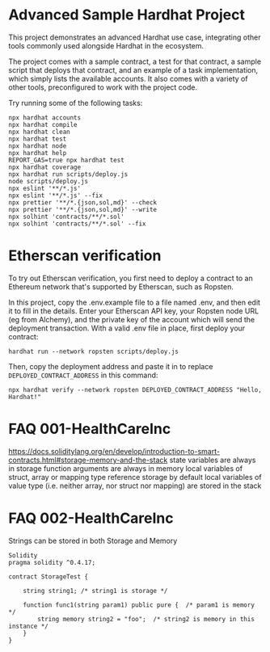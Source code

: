 # Advanced Sample Hardhat Project

This project demonstrates an advanced Hardhat use case, integrating other tools commonly used alongside Hardhat in the ecosystem.

The project comes with a sample contract, a test for that contract, a sample script that deploys that contract, and an example of a task implementation, which simply lists the available accounts. It also comes with a variety of other tools, preconfigured to work with the project code.

Try running some of the following tasks:

```shell
npx hardhat accounts
npx hardhat compile
npx hardhat clean
npx hardhat test
npx hardhat node
npx hardhat help
REPORT_GAS=true npx hardhat test
npx hardhat coverage
npx hardhat run scripts/deploy.js
node scripts/deploy.js
npx eslint '**/*.js'
npx eslint '**/*.js' --fix
npx prettier '**/*.{json,sol,md}' --check
npx prettier '**/*.{json,sol,md}' --write
npx solhint 'contracts/**/*.sol'
npx solhint 'contracts/**/*.sol' --fix
```

# Etherscan verification

To try out Etherscan verification, you first need to deploy a contract to an Ethereum network that's supported by Etherscan, such as Ropsten.

In this project, copy the .env.example file to a file named .env, and then edit it to fill in the details. Enter your Etherscan API key, your Ropsten node URL (eg from Alchemy), and the private key of the account which will send the deployment transaction. With a valid .env file in place, first deploy your contract:

```shell
hardhat run --network ropsten scripts/deploy.js
```

Then, copy the deployment address and paste it in to replace `DEPLOYED_CONTRACT_ADDRESS` in this command:

```shell
npx hardhat verify --network ropsten DEPLOYED_CONTRACT_ADDRESS "Hello, Hardhat!"
```

# FAQ 001-HealthCareInc
https://docs.soliditylang.org/en/develop/introduction-to-smart-contracts.html#storage-memory-and-the-stack
state variables are always in storage
function arguments are always in memory
local variables of struct, array or mapping type reference storage by default
local variables of value type (i.e. neither array, nor struct nor mapping) are stored in the stack

# FAQ 002-HealthCareInc
Strings can be stored in both Storage and Memory
```
Solidity
pragma solidity ^0.4.17;

contract StorageTest {

    string string1; /* string1 is storage */

    function func1(string param1) public pure {  /* param1 is memory */
        string memory string2 = "foo";  /* string2 is memory in this instance */
    }
}
```